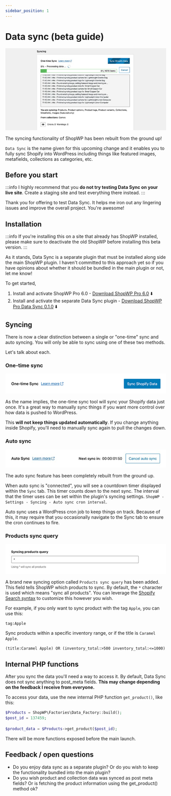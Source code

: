 ```yaml
---
sidebar_position: 1
---
```


# Data sync (beta guide)

![Syncing](./assets/data-sync/marquee.jpg)

The syncing functionality of ShopWP has been rebuilt from the ground up!

`Data Sync` is the name given for this upcoming change and it enables you to fully sync Shopify into WordPress including things like featured images, metafields, collections as categories, etc.

## Before you start

:::info
I highly recommend that you **do not try testing Data Sync on your live site**. Create a staging site and test everything there instead.
:::

Thank you for offering to test Data Sync. It helps me iron out any lingering issues and improve the overall project. You're awesome!

## Installation

:::info
If you're installing this on a site that already has ShopWP installed, please make sure to deactivate the old ShopWP before installing this beta version.
:::

As it stands, Data Sync is a separate plugin that must be installed along side the main ShopWP plugin. I haven't committed to this approach yet so if you have opinions about whether it should be bundled in the main plugin or not, let me know!

To get started,

1. Install and activate ShopWP Pro 6.0 - [Download ShopWP Pro 6.0](https://wpshop.io/data-sync/shopwp-pro.zip) ⬇️
2. Install and activate the separate Data Sync plugin - [Download ShopWP Pro Data Sync 0.1.0](https://wpshop.io/data-sync/shopwp-datasync.zip) ⬇️

## Syncing

There is now a clear distinction between a single or "one-time" sync and auto syncing. You will only be able to sync using one of these two methods.

Let's talk about each.

### One-time sync

![One-time sync image](./assets/data-sync/1-sync-one-time-sync.jpg)

As the name implies, the one-time sync tool will sync your Shopify data just once. It's a great way to manually sync things if you want more control over how data is pushed to WordPress.

This **will not keep things updated automatically**. If you change anything inside Shopify, you'll need to manually sync again to pull the changes down.

### Auto sync

![Auto sync image](./assets/data-sync/1-sync-auto-sync.jpg)

The auto sync feature has been completely rebuilt from the ground up.

When auto sync is "connected", you will see a countdown timer displayed within the `Sync` tab. This timer counts down to the next sync. The interval that the timer uses can be set within the plugin's syncing settings. `ShopWP - Settings - Syncing - Auto sync cron interval`.

Auto sync uses a WordPress cron job to keep things on track. Because of this, it may require that you occasionally navigate to the Sync tab to ensure the cron continues to fire.

### Products sync query

![Auto sync image](./assets/data-sync/1-sync-products-query.jpg)

A brand new syncing option called `Products sync query` has been added. This field tells ShopWP which products to sync. By default, the `*` character is used which means "sync all products". You can leverage the [Shopify Search syntax](https://shopify.dev/api/usage/search-syntax#examples) to customize this however you wish.

For example, if you only want to sync product with the tag `Apple`, you can use this:

```
tag:Apple
```

Sync products within a specific inventory range, or if the title is `Caramel Apple`.

```
(title:Caramel Apple) OR (inventory_total:>500 inventory_total:<=1000)
```

## Internal PHP functions

After you sync the data you'll need a way to access it. By default, Data Sync does not sync anything to post_meta fields. **This may change depending on the feedback I receive from everyone.**

To access your data, use the new internal PHP function `get_product()`, like this:

```php
$Products = ShopWP\Factories\Data_Factory::build();
$post_id = 137459;

$product_data = $Products->get_product($post_id);
```

There will be more functions exposed before the main launch.

## Feedback / open questions

- Do you enjoy data sync as a separate plugin? Or do you wish to keep the functionality bundled into the main plugin?
- Do you wish product and collection data was synced as post meta fields? Or is fetching the product information using the get_product() method ok?
